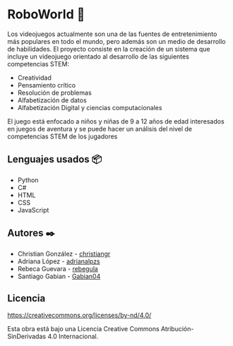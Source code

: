 # RoboWorld 🚀
Los videojuegos actualmente son una de las fuentes de entretenimiento más populares en todo el mundo, pero además son un medio de desarrollo de habilidades.
El proyecto consiste en la creación de un sistema que incluye un videojuego orientado al desarrollo de las siguientes competencias STEM: 
* Creatividad
* Pensamiento crítico
* Resolución de problemas
* Alfabetización de datos
* Alfabetización Digital y ciencias computacionales

El juego está enfocado a niños y niñas de 9 a 12 años de edad interesados en juegos de aventura y se puede hacer un análisis del nivel de competencias STEM de los jugadores



## Lenguajes usados 📦
* Python
* C#
* HTML
* CSS
* JavaScript


## Autores ✒️
* Christian González - [christiangr](https://github.com/grchristian)
* Adriana López - [adrianalpzs](https://github.com/adrianalpzs)
* Rebeca Guevara - [rebegula](https://github.com/rebegula)
* Santiago Gabian - [Gabian04](https://github.com/Gabian04)


## Licencia
https://creativecommons.org/licenses/by-nd/4.0/

Esta obra está bajo una Licencia Creative Commons Atribución-SinDerivadas 4.0 Internacional.
